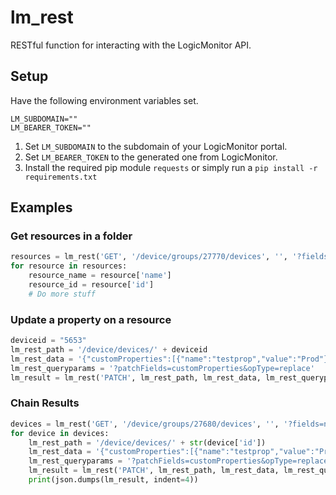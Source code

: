 # lm_rest
RESTful function for interacting with the LogicMonitor API.

## Setup
Have the following environment variables set.
```shell
LM_SUBDOMAIN=""
LM_BEARER_TOKEN=""
```

1. Set `LM_SUBDOMAIN` to the subdomain of your LogicMonitor portal.
2. Set `LM_BEARER_TOKEN` to the generated one from LogicMonitor.
3. Install the required pip module `requests` or simply run a `pip install -r requirements.txt`

## Examples
### Get resources in a folder

```python
resources = lm_rest('GET', '/device/groups/27770/devices', '', '?fields=name,id')
for resource in resources:
    resource_name = resource['name']
    resource_id = resource['id']
    # Do more stuff
```

### Update a property on a resource

```python
deviceid = "5653"
lm_rest_path = '/device/devices/' + deviceid
lm_rest_data = '{"customProperties":[{"name":"testprop","value":"Prod"}]}'
lm_rest_queryparams = '?patchFields=customProperties&opType=replace'
lm_result = lm_rest('PATCH', lm_rest_path, lm_rest_data, lm_rest_queryparams)
```

### Chain Results
```python
devices = lm_rest('GET', '/device/groups/27680/devices', '', '?fields=name,id')
for device in devices:
    lm_rest_path = '/device/devices/' + str(device['id'])
    lm_rest_data = '{"customProperties":[{"name":"testprop","value":"Prod"}]}'
    lm_rest_queryparams = '?patchFields=customProperties&opType=replace'
    lm_result = lm_rest('PATCH', lm_rest_path, lm_rest_data, lm_rest_queryparams)
    print(json.dumps(lm_result, indent=4))
```